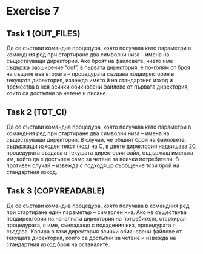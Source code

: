 # Exercise 7

## Task 1 (OUT_FILES)
Да се състави командна процедура, която получава като параметри в командния ред при стартиране два символни низа – имена на съществуващи директории. Ако броят на файловете, чието име съдържа разширение “out”, в пьрвата директория, е по-голям от броя на същите във втората – процедурата създава поддиректория в текущата директория, извежда името й на стандартния изход и премества в нея всички обикновени файлове от първата директория, които са достъпни за четене и писане.

## Task 2 (TOT_CI)
Да се състави командна процедура, която получава като параметри в командния ред при стартиране два символни низа – имена на съществуващи директории. В случаи, че общият брой на файловете, съдържащи изходен текст (код) на С, в двете директории надвишава 20, процедурата създава в текущата директория файл, съдържащ имената им, който да е достъпен само за четене за всички потребители. В противен случай – извежда с подходящо съобщение този брой на стандартния изход.

## Task 3 (COPYREADABLE)
Да се състави командна процедура, която получава в командния ред при стартиране един параметър – символен низ. Ако не съществува поддиректория на началната директория на потребителя, стартирал процедурата, с име, съвпадащо с подадения низ, процедурата я създава. Копира в тази директория всички обикновени файлове от текущата директория, които са достьпни за четене и извежда на стандартния изход броя на останалите.
